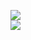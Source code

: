 [![](https://img.shields.io/badge/Made%20With-Github%20Spray-lightgrey.svg?style=for-the-badge&logo=github)](https://github.com/Annihil/github-spray#22158)  
[![](https://i.imgur.com/2DrTn0Z.gif)](https://github.com/Annihil/github-spray)